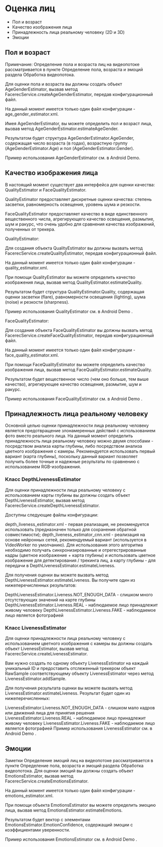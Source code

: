 # Оценка лиц 

* Пол и возраст
* Качество изображения лица 
* Принадлежность лица реальному человеку (2D и 3D)
* Эмоции

## Пол и возраст

Примечание: Определение пола и возраста лиц на видеопотоке рассматривается в пункте Определение пола, возраста и эмоций раздела Обработка видеопотока.

Для оценки пола и возраста вы должны создать объект AgeGenderEstimator, вызвав метод FacerecService.createAgeGenderEstimator, передав конфигурационный файл.

На данный момент имеется только один файл конфигурации - age_gender_estimator.xml.

Имея AgeGenderEstimator, вы можете определить пол и возраст лица, вызвав метод AgeGenderEstimator.estimateAgeGender.

Результатом будет структура AgeGenderEstimator.AgeGender, содержащая число возраста (в годах), возрастную группу (AgeGenderEstimator.Age) и пол (AgeGenderEstimator.Gender).

Пример использования AgeGenderEstimator см. в Android Demo.

## Качество изображения лица

В настоящий момент существует два интерфейса для оценки качества: QualityEstimator и FaceQualityEstimator.

QualityEstimator предоставляет дискретные оценки качества: степень засветки, равномерность освещения, уровень шума и резкости.

FaceQualityEstimator предоставляет качество в виде единственного вещественного числа, агрегирующего качество освещения, размытие, шум и ракурс, что очень удобно для срaвнения качества изображений, полученных от трекера.

QualityEstimator:

Для создания объекта QualityEstimator вы должны вызвать метод FacerecService.createQualityEstimator, передав конфигурационный файл.

На данный момент имеется только один файл конфигурации - quality_estimator.xml.

При помощи QualityEstimator вы можете определить качество изображения лица, вызвав метод QualityEstimator.estimateQuality.

Результатом будет структура QualityEstimator.Quality, содержащая оценки засветки (flare), равномерности освещения (lighting), шума (noise) и резкости (sharpness).

Пример использования QualityEstimator см. в Android Demo .

FaceQualityEstimator:

Для создания объекта FaceQualityEstimator вы должны вызвать метод FacerecService.createFaceQualityEstimator, передав конфигурационный файл.

На данный момент имеется только один файл конфигурации - face_quality_estimator.xml.

При помощи FaceQualityEstimator вы можете определить качество изображения лица, вызвав метод FaceQualityEstimator.estimateQuality.

Результатом будет вещественное число (чем оно больше, тем выше качество), агрегирующее качество освещения, размытие, шум и ракурс.

Пример использования FaceQualityEstimator см. в Android Demo .

## Принадлежность лица реальному человеку

Основной целью оценки принадлежности лица реальному человеку является предотвращение злонамеренных действий с использованием фото вместо реального лица. На данный момент определить принадлежность лица реальному человеку можно двумя способами - посредством анализа карты глубины, либо посредством анализа цветного изображения с камеры. Рекомендуется использовать первый вариант (карта глубины), поскольку данный вариант позволяет получить более точные и надежные результаты по сравнению с использованием RGB-изображения.

### Класс DepthLivenessEstimator 

Для оценки принадлежности лица реальному человеку с использованием карты глубины вы должны создать объект DepthLivenessEstimator, вызвав метод FacerecService.createDepthLivenessEstimator.

Доступны следующие файлы конфигурации:

depth_liveness_estimator.xml - первая реализация, не рекомендуется использовать (предназначен только для сохранения обратной совместимости);
depth_liveness_estimator_cnn.xml - реализация на основе нейронных сетей, рекомендуемый вариант (используется в VideoWorker по умолчанию).
Для использования этого алгоритма необходимо получать синхронизированные и отрегестрированные кадры (цветное изображение + карта глубины) и использовать цветное изображение для детектирования / трекинга лиц, а карту глубины - для передачи в DepthLivenessEstimator.estimateLiveness.

Для получения оценки вы можете вызвать метод DepthLivenessEstimator.estimateLiveness. Вы получите один из нижеперечисленных результатов:

DepthLivenessEstimator.Liveness.NOT_ENOUGH_DATA - слишком много отсутствующих значений на карте глубины
DepthLivenessEstimator.Liveness.REAL - наблюдаемое лицо принадлежит живому человеку
DepthLivenessEstimator.Liveness.FAKE - наблюдаемое лицо является фотографией

### Класс LivenessEstimator

Для оценки принадлежности лица реальному человеку с использованием цветного изображения с камеры вы должны создать объект LivenessEstimator, вызвав метод FacerecService.createLivenessEstimator.

Вам нужно создать по одному объекту LivenessEstimator на каждый уникальный ID и предоставить отслеженный трекером объект RawSample соответствующему объекту LivenessEstimator через метод LivenessEstimator.addSample.

Для получения результата оценки вы можете вызвать метод LivenessEstimator.estimateLiveness. Результат будет один из нижеперечисленных:

LivenessEstimator.Liveness.NOT_ENOUGH_DATA - слишком мало кадров или движений лица для принятия решения
LivenessEstimator.Liveness.REAL - наблюдаемое лицо принадлежит живому человеку
LivenessEstimator.Liveness.FAKE - наблюдаемое лицо является фотографией
Пример использования LivenessEstimator см. в Android Demo .

## Эмоции

Заметки
Определение эмоций лиц на видеопотоке рассматривается в пункте Определение пола, возраста и эмоций раздела Обработка видеопотока.
Для оценки эмоций вы должны создать объект EmotionsEstimator, вызвав метод FacerecService.createEmotionsEstimator.

На данный момент имеется только один файл конфигурации - emotions_estimator.xml.

При помощи объекта EmotionsEstimator вы можете определить эмоцию лица, вызвав метод EmotionsEstimator.estimateEmotions.

Результатом будет вектор с элементами EmotionsEstimator.EmotionConfidence, содержащий эмоции с коэффициентами уверенности.

Пример использования EmotionsEstimator см. в Android Demo .
